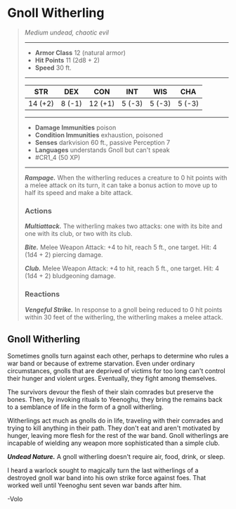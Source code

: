 # Gnoll Witherling
>*Medium undead, chaotic evil*
>___
>- **Armor Class** 12 (natural armor)
>- **Hit Points** 11 (2d8 + 2)
>- **Speed** 30 ft.
>___
>|STR|DEX|CON|INT|WIS|CHA|
>|:---:|:---:|:---:|:---:|:---:|:---:|
>|14 (+2)|8 (-1)|12 (+1)|5 (-3)|5 (-3)|5 (-3)|
>___
>- **Damage Immunities** poison
>- **Condition Immunities** exhaustion, poisoned
>- **Senses** darkvision 60 ft., passive Perception 7
>- **Languages** understands Gnoll but can't speak
>- #CR1_4 (50 XP)
>___
>***Rampage.*** When the witherling reduces a creature to 0 hit points with a melee attack on its turn, it can take a bonus action to move up to half its speed and make a bite attack.  
>
>### Actions
>***Multiattack.*** The witherling makes two attacks: one with its bite and one with its club, or two with its club.  
>
>***Bite.*** Melee Weapon Attack: +4 to hit, reach 5 ft., one target. Hit: 4 (1d4 + 2) piercing damage.  
>
>***Club.*** Melee Weapon Attack: +4 to hit, reach 5 ft., one target. Hit: 4 (1d4 + 2) bludgeoning damage.  
>
>### Reactions
>***Vengeful Strike.*** In response to a gnoll being reduced to 0 hit points within 30 feet of the witherling, the witherling makes a melee attack.

## Gnoll Witherling

Sometimes gnolls turn against each other, perhaps to determine who rules a war band or because of extreme starvation. Even under ordinary circumstances, gnolls that are deprived of victims for too long can't control their hunger and violent urges. Eventually, they fight among themselves.

The survivors devour the flesh of their slain comrades but preserve the bones. Then, by invoking rituals to Yeenoghu, they bring the remains back to a semblance of life in the form of a gnoll witherling.

Witherlings act much as gnolls do in life, traveling with their comrades and trying to kill anything in their path. They don't eat and aren't motivated by hunger, leaving more flesh for the rest of the war band. Gnoll witherlings are incapable of wielding any weapon more sophisticated than a simple club.

***Undead Nature.***  A gnoll witherling doesn't require air, food, drink, or sleep.

I heard a warlock sought to magically turn the last witherlings of a destroyed gnoll war band into his own strike force against foes. That worked well until Yeenoghu sent seven war bands after him.

-Volo